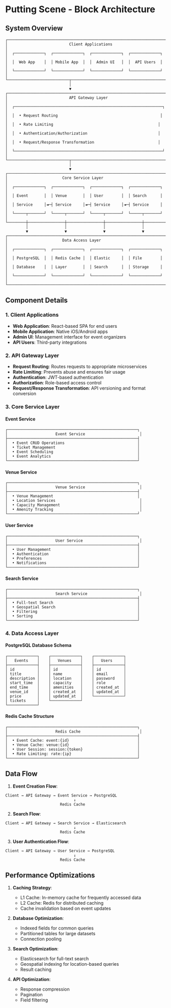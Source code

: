 # Putting Scene - Block Architecture

## System Overview

```
┌─────────────────────────────────────────────────────────────────────────┐
│                           Client Applications                            │
│  ┌─────────────┐  ┌─────────────┐  ┌─────────────┐  ┌─────────────┐    │
│  │  Web App    │  │ Mobile App  │  │  Admin UI   │  │  API Users  │    │
│  └─────────────┘  └─────────────┘  └─────────────┘  └─────────────┘    │
└───────────────────────────┬─────────────────────────────────────────────┘
                            │
                            ▼
┌─────────────────────────────────────────────────────────────────────────┐
│                           API Gateway Layer                             │
│  ┌─────────────────────────────────────────────────────────────────┐    │
│  │  • Request Routing                                             │    │
│  │  • Rate Limiting                                              │    │
│  │  • Authentication/Authorization                               │    │
│  │  • Request/Response Transformation                            │    │
│  └─────────────────────────────────────────────────────────────────┘    │
└───────────────────────────┬─────────────────────────────────────────────┘
                            │
                            ▼
┌─────────────────────────────────────────────────────────────────────────┐
│                        Core Service Layer                               │
│  ┌─────────────┐  ┌─────────────┐  ┌─────────────┐  ┌─────────────┐    │
│  │ Event       │  │ Venue       │  │ User        │  │ Search      │    │
│  │ Service     │◄─┤ Service     │◄─┤ Service     │◄─┤ Service     │    │
│  └─────┬───────┘  └─────┬───────┘  └─────┬───────┘  └─────┬───────┘    │
└────────┼────────────────┼────────────────┼────────────────┼────────────┘
         │                │                │                │
         ▼                ▼                ▼                ▼
┌─────────────────────────────────────────────────────────────────────────┐
│                        Data Access Layer                                │
│  ┌─────────────┐  ┌─────────────┐  ┌─────────────┐  ┌─────────────┐    │
│  │ PostgreSQL  │  │ Redis Cache │  │ Elastic     │  │ File        │    │
│  │ Database    │  │ Layer       │  │ Search      │  │ Storage     │    │
│  └─────────────┘  └─────────────┘  └─────────────┘  └─────────────┘    │
└─────────────────────────────────────────────────────────────────────────┘
```

## Component Details

### 1. Client Applications
- **Web Application**: React-based SPA for end users
- **Mobile Application**: Native iOS/Android apps
- **Admin UI**: Management interface for event organizers
- **API Users**: Third-party integrations

### 2. API Gateway Layer
- **Request Routing**: Routes requests to appropriate microservices
- **Rate Limiting**: Prevents abuse and ensures fair usage
- **Authentication**: JWT-based authentication
- **Authorization**: Role-based access control
- **Request/Response Transformation**: API versioning and format conversion

### 3. Core Service Layer

#### Event Service
```
┌─────────────────────────────────────────────────────────┐
│                     Event Service                        │
├─────────────────────────────────────────────────────────┤
│  • Event CRUD Operations                                │
│  • Ticket Management                                    │
│  • Event Scheduling                                     │
│  • Event Analytics                                      │
└─────────────────────────────────────────────────────────┘
```

#### Venue Service
```
┌─────────────────────────────────────────────────────────┐
│                     Venue Service                        │
├─────────────────────────────────────────────────────────┤
│  • Venue Management                                     │
│  • Location Services                                     │
│  • Capacity Management                                   │
│  • Amenity Tracking                                      │
└─────────────────────────────────────────────────────────┘
```

#### User Service
```
┌─────────────────────────────────────────────────────────┐
│                     User Service                         │
├─────────────────────────────────────────────────────────┤
│  • User Management                                      │
│  • Authentication                                       │
│  • Preferences                                          │
│  • Notifications                                        │
└─────────────────────────────────────────────────────────┘
```

#### Search Service
```
┌─────────────────────────────────────────────────────────┐
│                     Search Service                       │
├─────────────────────────────────────────────────────────┤
│  • Full-text Search                                     │
│  • Geospatial Search                                    │
│  • Filtering                                            │
│  • Sorting                                              │
└─────────────────────────────────────────────────────────┘
```

### 4. Data Access Layer

#### PostgreSQL Database Schema
```
┌─────────────┐    ┌─────────────┐    ┌─────────────┐
│   Events    │    │   Venues    │    │   Users     │
├─────────────┤    ├─────────────┤    ├─────────────┤
│ id          │    │ id          │    │ id          │
│ title       │    │ name        │    │ email       │
│ description │    │ location    │    │ password    │
│ start_time  │    │ capacity    │    │ role        │
│ end_time    │    │ amenities   │    │ created_at  │
│ venue_id    │    │ created_at  │    │ updated_at  │
│ price       │    │ updated_at  │    └─────────────┘
│ tickets     │    └─────────────┘
└─────────────┘
```

#### Redis Cache Structure
```
┌─────────────────────────────────────────────────────────┐
│                     Redis Cache                          │
├─────────────────────────────────────────────────────────┤
│  • Event Cache: event:{id}                              │
│  • Venue Cache: venue:{id}                              │
│  • User Session: session:{token}                        │
│  • Rate Limiting: rate:{ip}                             │
└─────────────────────────────────────────────────────────┘
```

## Data Flow

1. **Event Creation Flow**:
```
Client → API Gateway → Event Service → PostgreSQL
                              ↓
                        Redis Cache
```

2. **Search Flow**:
```
Client → API Gateway → Search Service → Elasticsearch
                              ↓
                        Redis Cache
```

3. **User Authentication Flow**:
```
Client → API Gateway → User Service → PostgreSQL
                              ↓
                        Redis Cache
```

## Performance Optimizations

1. **Caching Strategy**:
   - L1 Cache: In-memory cache for frequently accessed data
   - L2 Cache: Redis for distributed caching
   - Cache invalidation based on event updates

2. **Database Optimization**:
   - Indexed fields for common queries
   - Partitioned tables for large datasets
   - Connection pooling

3. **Search Optimization**:
   - Elasticsearch for full-text search
   - Geospatial indexing for location-based queries
   - Result caching

4. **API Optimization**:
   - Response compression
   - Pagination
   - Field filtering 
